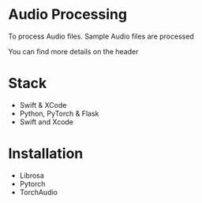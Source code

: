 # Audio Processing

To process Audio files. Sample Audio files are processed

You can find more details on the header

# Stack
- Swift & XCode
- Python, PyTorch & Flask
- Swift and Xcode

# Installation

- Librosa
- Pytorch
- TorchAudio



